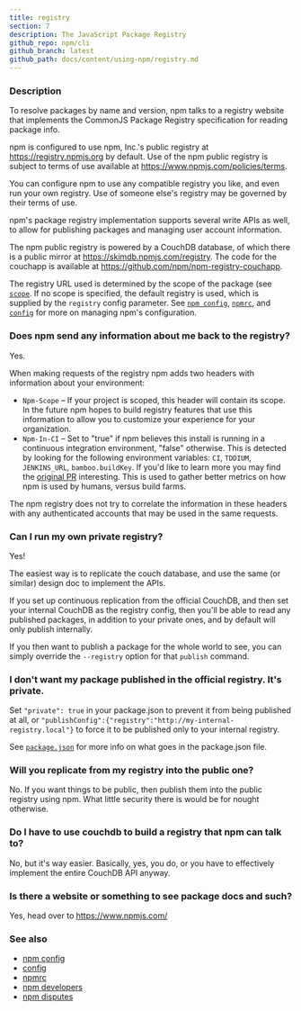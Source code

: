 ```yaml
---
title: registry
section: 7
description: The JavaScript Package Registry
github_repo: npm/cli
github_branch: latest
github_path: docs/content/using-npm/registry.md
---
```


### Description

To resolve packages by name and version, npm talks to a registry website
that implements the CommonJS Package Registry specification for reading
package info.

npm is configured to use npm, Inc.'s public registry at
<https://registry.npmjs.org> by default. Use of the npm public registry is
subject to terms of use available at <https://www.npmjs.com/policies/terms>.

You can configure npm to use any compatible registry you like, and even run
your own registry. Use of someone else's registry may be governed by their
terms of use.

npm's package registry implementation supports several
write APIs as well, to allow for publishing packages and managing user
account information.

The npm public registry is powered by a CouchDB database,
of which there is a public mirror at
<https://skimdb.npmjs.com/registry>.  The code for the couchapp is
available at <https://github.com/npm/npm-registry-couchapp>.

The registry URL used is determined by the scope of the package (see
[`scope`](/cli/v7/using-npm/scope). If no scope is specified, the default registry is used, which is
supplied by the `registry` config parameter.  See [`npm config`](/cli/v7/commands/npm-config),
[`npmrc`](/cli/v7/configuring-npm/npmrc), and [`config`](/cli/v7/using-npm/config) for more on managing npm's configuration.

### Does npm send any information about me back to the registry?

Yes.

When making requests of the registry npm adds two headers with information
about your environment:

* `Npm-Scope` – If your project is scoped, this header will contain its
  scope. In the future npm hopes to build registry features that use this
  information to allow you to customize your experience for your
  organization.
* `Npm-In-CI` – Set to "true" if npm believes this install is running in a
  continuous integration environment, "false" otherwise. This is detected by
  looking for the following environment variables: `CI`, `TDDIUM`,
  `JENKINS_URL`, `bamboo.buildKey`. If you'd like to learn more you may find
  the [original PR](https://github.com/npm/npm-registry-client/pull/129)
  interesting.
  This is used to gather better metrics on how npm is used by humans, versus
  build farms.

The npm registry does not try to correlate the information in these headers
with any authenticated accounts that may be used in the same requests.

### Can I run my own private registry?

Yes!

The easiest way is to replicate the couch database, and use the same (or
similar) design doc to implement the APIs.

If you set up continuous replication from the official CouchDB, and then
set your internal CouchDB as the registry config, then you'll be able
to read any published packages, in addition to your private ones, and by
default will only publish internally. 

If you then want to publish a package for the whole world to see, you can
simply override the `--registry` option for that `publish` command.

### I don't want my package published in the official registry. It's private.

Set `"private": true` in your package.json to prevent it from being
published at all, or
`"publishConfig":{"registry":"http://my-internal-registry.local"}`
to force it to be published only to your internal registry.

See [`package.json`](/cli/v7/configuring-npm/package-json) for more info on what goes in the package.json file.

### Will you replicate from my registry into the public one?

No.  If you want things to be public, then publish them into the public
registry using npm.  What little security there is would be for nought
otherwise.

### Do I have to use couchdb to build a registry that npm can talk to?

No, but it's way easier.  Basically, yes, you do, or you have to
effectively implement the entire CouchDB API anyway.

### Is there a website or something to see package docs and such?

Yes, head over to <https://www.npmjs.com/>

### See also

* [npm config](/cli/v7/commands/npm-config)
* [config](/cli/v7/using-npm/config)
* [npmrc](/cli/v7/configuring-npm/npmrc)
* [npm developers](/cli/v7/using-npm/developers)
* [npm disputes](/cli/v7/using-npm/disputes)

